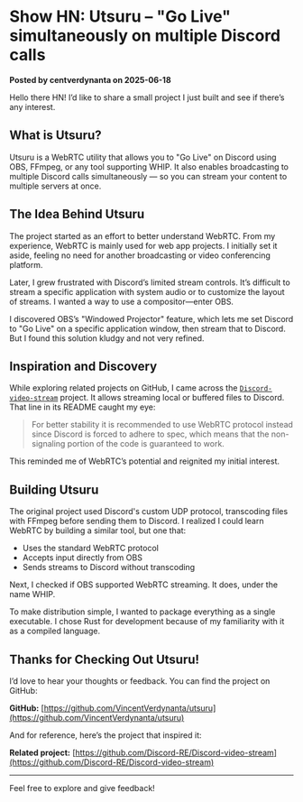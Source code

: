 # Show HN: Utsuru – "Go Live" simultaneously on multiple Discord calls

**Posted by centverdynanta on 2025-06-18**

Hello there HN! I’d like to share a small project I just built and see if there’s any interest.

## What is Utsuru?

Utsuru is a WebRTC utility that allows you to "Go Live" on Discord using OBS, FFmpeg, or any tool supporting WHIP. It also enables broadcasting to multiple Discord calls simultaneously — so you can stream your content to multiple servers at once.

## The Idea Behind Utsuru

The project started as an effort to better understand WebRTC. From my experience, WebRTC is mainly used for web app projects. I initially set it aside, feeling no need for another broadcasting or video conferencing platform.

Later, I grew frustrated with Discord’s limited stream controls. It’s difficult to stream a specific application with system audio or to customize the layout of streams. I wanted a way to use a compositor—enter OBS.

I discovered OBS’s "Windowed Projector" feature, which lets me set Discord to "Go Live" on a specific application window, then stream that to Discord. But I found this solution kludgy and not very refined.

## Inspiration and Discovery

While exploring related projects on GitHub, I came across the [`Discord-video-stream`](https://github.com/Discord-RE/Discord-video-stream) project. It allows streaming local or buffered files to Discord. That line in its README caught my eye:

> For better stability it is recommended to use WebRTC protocol instead since Discord is forced to adhere to spec, which means that the non-signaling portion of the code is guaranteed to work.

This reminded me of WebRTC’s potential and reignited my initial interest.

## Building Utsuru

The original project used Discord's custom UDP protocol, transcoding files with FFmpeg before sending them to Discord. I realized I could learn WebRTC by building a similar tool, but one that:

- Uses the standard WebRTC protocol
- Accepts input directly from OBS
- Sends streams to Discord without transcoding

Next, I checked if OBS supported WebRTC streaming. It does, under the name WHIP. 

To make distribution simple, I wanted to package everything as a single executable. I chose Rust for development because of my familiarity with it as a compiled language.

## Thanks for Checking Out Utsuru!

I’d love to hear your thoughts or feedback. You can find the project on GitHub:

**GitHub:** [https://github.com/VincentVerdynanta/utsuru](https://github.com/VincentVerdynanta/utsuru)

And for reference, here’s the project that inspired it:

**Related project:** [https://github.com/Discord-RE/Discord-video-stream](https://github.com/Discord-RE/Discord-video-stream)

---

Feel free to explore and give feedback!